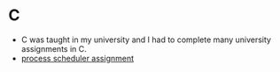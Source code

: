 # C
- C was taught in my university and I had to complete many university assignments in C.
- [process scheduler assignment](../works/process-scheduler.md)
